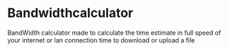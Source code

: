 # Bandwidthcalculator
BandWidth calculator made to calculate the time estimate in full speed of your internet or lan connection time to download or upload a file
